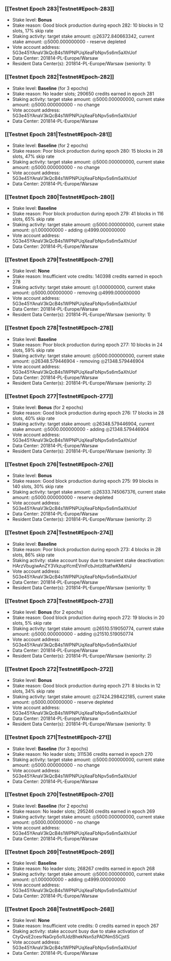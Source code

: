 ### [[Testnet Epoch 283|Testnet#Epoch-283]]
* Stake level: **Bonus**
* Stake reason: Good block production during epoch 282: 10 blocks in 12 slots, 17% skip rate
* Staking activity: target stake amount: ◎26372.840663342, current stake amount: ◎5000.000000000 - reserve depleted
* Vote account address: 5G3e45YAnaV3kQcB4s1WPNPUqXeaFbNpv5s6m5aXhUof
* Data Center: 201814-PL-Europe/Warsaw
* Resident Data Center(s): 201814-PL-Europe/Warsaw (seniority: 1)
### [[Testnet Epoch 282|Testnet#Epoch-282]]
* Stake level: **Baseline** (for 3 epochs)
* Stake reason: No leader slots; 290650 credits earned in epoch 281
* Staking activity: target stake amount: ◎5000.000000000, current stake amount: ◎5000.000000000 - no change
* Vote account address: 5G3e45YAnaV3kQcB4s1WPNPUqXeaFbNpv5s6m5aXhUof
* Data Center: 201814-PL-Europe/Warsaw
### [[Testnet Epoch 281|Testnet#Epoch-281]]
* Stake level: **Baseline** (for 2 epochs)
* Stake reason: Poor block production during epoch 280: 15 blocks in 28 slots, 47% skip rate
* Staking activity: target stake amount: ◎5000.000000000, current stake amount: ◎5000.000000000 - no change
* Vote account address: 5G3e45YAnaV3kQcB4s1WPNPUqXeaFbNpv5s6m5aXhUof
* Data Center: 201814-PL-Europe/Warsaw
### [[Testnet Epoch 280|Testnet#Epoch-280]]
* Stake level: **Baseline**
* Stake reason: Poor block production during epoch 279: 41 blocks in 116 slots, 65% skip rate
* Staking activity: target stake amount: ◎5000.000000000, current stake amount: ◎1.000000000 - adding ◎4999.000000000
* Vote account address: 5G3e45YAnaV3kQcB4s1WPNPUqXeaFbNpv5s6m5aXhUof
* Data Center: 201814-PL-Europe/Warsaw
### [[Testnet Epoch 279|Testnet#Epoch-279]]
* Stake level: **None**
* Stake reason: Insufficient vote credits: 140398 credits earned in epoch 278
* Staking activity: target stake amount: ◎1.000000000, current stake amount: ◎5000.000000000 - removing ◎4999.000000000
* Vote account address: 5G3e45YAnaV3kQcB4s1WPNPUqXeaFbNpv5s6m5aXhUof
* Data Center: 201814-PL-Europe/Warsaw
* Resident Data Center(s): 201814-PL-Europe/Warsaw (seniority: 1)
### [[Testnet Epoch 278|Testnet#Epoch-278]]
* Stake level: **Baseline**
* Stake reason: Poor block production during epoch 277: 10 blocks in 24 slots, 59% skip rate
* Staking activity: target stake amount: ◎5000.000000000, current stake amount: ◎26348.579446904 - removing ◎21348.579446904
* Vote account address: 5G3e45YAnaV3kQcB4s1WPNPUqXeaFbNpv5s6m5aXhUof
* Data Center: 201814-PL-Europe/Warsaw
* Resident Data Center(s): 201814-PL-Europe/Warsaw (seniority: 2)
### [[Testnet Epoch 277|Testnet#Epoch-277]]
* Stake level: **Bonus** (for 2 epochs)
* Stake reason: Good block production during epoch 276: 17 blocks in 28 slots, 40% skip rate
* Staking activity: target stake amount: ◎26348.579446904, current stake amount: ◎5000.000000000 - adding ◎21348.579446904
* Vote account address: 5G3e45YAnaV3kQcB4s1WPNPUqXeaFbNpv5s6m5aXhUof
* Data Center: 201814-PL-Europe/Warsaw
* Resident Data Center(s): 201814-PL-Europe/Warsaw (seniority: 3)
### [[Testnet Epoch 276|Testnet#Epoch-276]]
* Stake level: **Bonus**
* Stake reason: Good block production during epoch 275: 99 blocks in 140 slots, 30% skip rate
* Staking activity: target stake amount: ◎26333.745067376, current stake amount: ◎5000.000000000 - reserve depleted
* Vote account address: 5G3e45YAnaV3kQcB4s1WPNPUqXeaFbNpv5s6m5aXhUof
* Data Center: 201814-PL-Europe/Warsaw
* Resident Data Center(s): 201814-PL-Europe/Warsaw (seniority: 2)
### [[Testnet Epoch 274|Testnet#Epoch-274]]
* Stake level: **Baseline**
* Stake reason: Poor block production during epoch 273: 4 blocks in 28 slots, 86% skip rate
* Staking activity: stake account busy due to transient stake deactivation: HArzVbugiwAnZY3VkzupYcmEVmFcbJntz8tatfwKMeHJ
* Vote account address: 5G3e45YAnaV3kQcB4s1WPNPUqXeaFbNpv5s6m5aXhUof
* Data Center: 201814-PL-Europe/Warsaw
* Resident Data Center(s): 201814-PL-Europe/Warsaw (seniority: 1)
### [[Testnet Epoch 273|Testnet#Epoch-273]]
* Stake level: **Bonus** (for 2 epochs)
* Stake reason: Good block production during epoch 272: 19 blocks in 20 slots, 5% skip rate
* Staking activity: target stake amount: ◎26510.519050774, current stake amount: ◎5000.000000000 - adding ◎21510.519050774
* Vote account address: 5G3e45YAnaV3kQcB4s1WPNPUqXeaFbNpv5s6m5aXhUof
* Data Center: 201814-PL-Europe/Warsaw
* Resident Data Center(s): 201814-PL-Europe/Warsaw (seniority: 2)
### [[Testnet Epoch 272|Testnet#Epoch-272]]
* Stake level: **Bonus**
* Stake reason: Good block production during epoch 271: 8 blocks in 12 slots, 34% skip rate
* Staking activity: target stake amount: ◎27424.298422185, current stake amount: ◎5000.000000000 - reserve depleted
* Vote account address: 5G3e45YAnaV3kQcB4s1WPNPUqXeaFbNpv5s6m5aXhUof
* Data Center: 201814-PL-Europe/Warsaw
* Resident Data Center(s): 201814-PL-Europe/Warsaw (seniority: 1)
### [[Testnet Epoch 271|Testnet#Epoch-271]]
* Stake level: **Baseline** (for 3 epochs)
* Stake reason: No leader slots; 311536 credits earned in epoch 270
* Staking activity: target stake amount: ◎5000.000000000, current stake amount: ◎5000.000000000 - no change
* Vote account address: 5G3e45YAnaV3kQcB4s1WPNPUqXeaFbNpv5s6m5aXhUof
* Data Center: 201814-PL-Europe/Warsaw
### [[Testnet Epoch 270|Testnet#Epoch-270]]
* Stake level: **Baseline** (for 2 epochs)
* Stake reason: No leader slots; 295246 credits earned in epoch 269
* Staking activity: target stake amount: ◎5000.000000000, current stake amount: ◎5000.000000000 - no change
* Vote account address: 5G3e45YAnaV3kQcB4s1WPNPUqXeaFbNpv5s6m5aXhUof
* Data Center: 201814-PL-Europe/Warsaw
### [[Testnet Epoch 269|Testnet#Epoch-269]]
* Stake level: **Baseline**
* Stake reason: No leader slots; 268267 credits earned in epoch 268
* Staking activity: target stake amount: ◎5000.000000000, current stake amount: ◎1.000000000 - adding ◎4999.000000000
* Vote account address: 5G3e45YAnaV3kQcB4s1WPNPUqXeaFbNpv5s6m5aXhUof
* Data Center: 201814-PL-Europe/Warsaw
### [[Testnet Epoch 268|Testnet#Epoch-268]]
* Stake level: **None**
* Stake reason: Insufficient vote credits: 0 credits earned in epoch 267
* Staking activity: stake account busy due to stake activation of CtyQvsE2cesrNaGrp5o1UdzBhekNsn5zPADNmS5CjstS
* Vote account address: 5G3e45YAnaV3kQcB4s1WPNPUqXeaFbNpv5s6m5aXhUof
* Data Center: 201814-PL-Europe/Warsaw